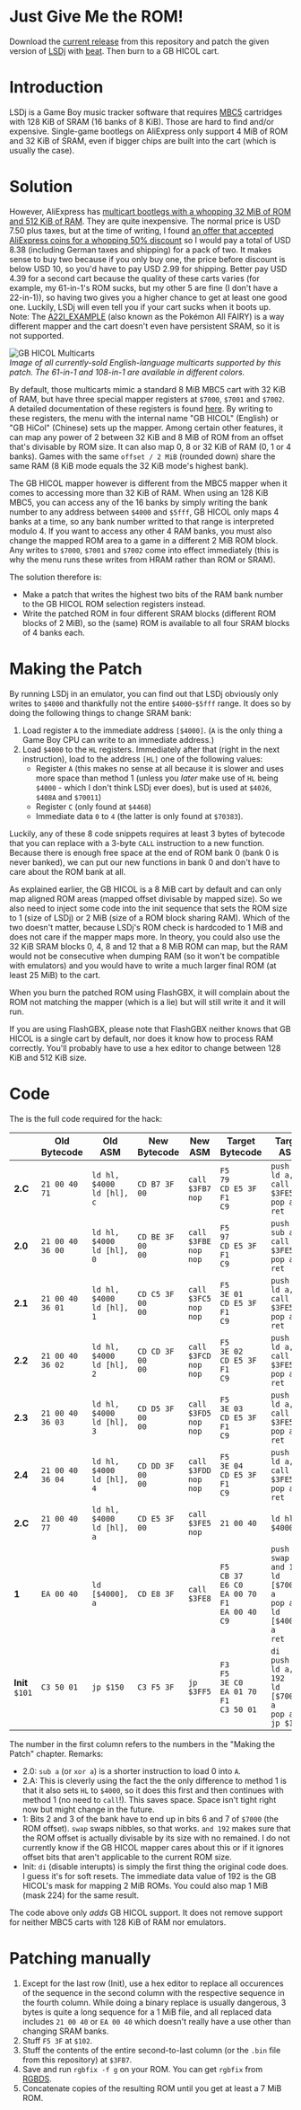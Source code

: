 # Just Give Me the ROM!
Download the [current release](https://github.com/nummacway/LSDj-GB-HiCol-Mapper-Hack/releases) from this repository and patch the given version of [LSDj](https://www.littlesounddj.com/lsd/index.php) with [beat](https://www.romhacking.net/utilities/893/). Then burn to a GB HICOL cart.

# Introduction
LSDj is a Game Boy music tracker software that requires [MBC5](https://gbdev.io/pandocs/MBC5.html) cartridges with 128 KiB of SRAM (16 banks of 8 KiB). Those are hard to find and/or expensive. Single-game bootlegs on AliExpress only support 4 MiB of ROM and 32 KiB of SRAM, even if bigger chips are built into the cart (which is usually the case).

# Solution
However, AliExpress has [multicart bootlegs with a whopping 32 MiB of ROM and 512 KiB of RAM](https://bootleggames.fandom.com/wiki/GB_HICOL_Multicarts). They are quite inexpensive. The normal price is USD 7.50 plus taxes, but at the time of writing, I found [an offer that accepted AliExpress coins for a whopping 50% discount](https://de.aliexpress.com/item/1005009664141032.html) so I would pay a total of USD 8.38 (including German taxes and shipping) for a pack of two. It makes sense to buy two because if you only buy one, the price before discount is below USD 10, so you'd have to pay USD 2.99 for shipping. Better pay USD 4.39 for a second cart because the quality of these carts varies (for example, my 61-in-1's ROM sucks, but my other 5 are fine (I don't have a 22-in-1)), so having two gives you a higher chance to get at least one good one. Luckily, LSDj will even tell you if your cart sucks when it boots up. Note: The [A22I_EXAMPLE](https://bootleggames.fandom.com/wiki/Pok%C3%A9mon_All_FAIRY) (also known as the Pokémon All FAIRY) is a way different mapper and the cart doesn't even have persistent SRAM, so it is not supported.

![GB HICOL Multicarts](cartridges.webp)<br>_Image of all currently-sold English-language multicarts supported by this patch. The 61-in-1 and 108-in-1 are available in different colors._

By default, those multicarts mimic a standard 8 MiB MBC5 cart with 32 KiB of RAM, but have three special mapper registers at `$7000`, `$7001` and `$7002`. A detailed documentation of these registers is found [here](https://github.com/nummacway/repro-carts#gb-hicol-multicarts). By writing to these registers, the menu with the internal name "GB HICOL" (English) or "GB HiCol" (Chinese) sets up the mapper. Among certain other features, it can map any power of 2 between 32 KiB and 8 MiB of ROM from an offset that's divisable by ROM size. It can also map 0, 8 or 32 KiB of RAM (0, 1 or 4 banks). Games with the same `offset / 2 MiB` (rounded down) share the same RAM (8 KiB mode equals the 32 KiB mode's highest bank).

The GB HICOL mapper however is different from the MBC5 mapper when it comes to accessing more than 32 KiB of RAM. When using an 128 KiB MBC5, you can access any of the 16 banks by simply writing the bank number to any address between `$4000` and `$5fff`, GB HICOL only maps 4 banks at a time, so any bank number writted to that range is interpreted modulo 4. If you want to access any other 4 RAM banks, you must also change the mapped ROM area to a game in a different 2 MiB ROM block. Any writes to `$7000`, `$7001` and `$7002` come into effect immediately (this is why the menu runs these writes from HRAM rather than ROM or SRAM).

The solution therefore is:
- Make a patch that writes the highest two bits of the RAM bank number to the GB HICOL ROM selection registers instead.
- Write the patched ROM in four different SRAM blocks (different ROM blocks of 2 MiB), so the (same) ROM is available to all four SRAM blocks of 4 banks each.

# Making the Patch
By running LSDj in an emulator, you can find out that LSDj obviously only writes to `$4000` and thankfully not the entire `$4000`-`$5fff` range. It does so by doing the following things to change SRAM bank:
1. Load register `A` to the immediate address `[$4000]`. (`A` is the only thing a Game Boy CPU can write to an immediate address.)
2. Load `$4000` to the `HL` registers. Immediately after that (right in the next instruction), load to the address `[HL]` one of the following values:
   - Register `A` (this makes no sense at all because it is slower and uses more space than method 1 (unless you _later_ make use of `HL` being `$4000` - which I don't think LSDj ever does), but is used at `$4026`, `$408A` and `$70011`)
   - Register `C` (only found at `$4468`)
   - Immediate data `0` to `4` (the latter is only found at `$70383`).

Luckily, any of these 8 code snippets requires at least 3 bytes of bytecode that you can replace with a 3-byte `CALL` instruction to a new function. Because there is enough free space at the end of ROM bank 0 (bank 0 is never banked), we can put our new functions in bank 0 and don't have to care about the ROM bank at all.

As explained earlier, the GB HICOL is a 8 MiB cart by default and can only map aligned ROM areas (mapped offset divisable by mapped size). So we also need to inject some code into the init sequence that sets the ROM size to 1 (size of LSDj) or 2 MiB (size of a ROM block sharing RAM). Which of the two doesn't matter, because LSDj's ROM check is hardcoded to 1 MiB and does not care if the mapper maps more. In theory, you could also use the 32 KiB SRAM blocks 0, 4, 8 and 12 that a 8 MiB ROM can map, but the RAM would not be consecutive when dumping RAM (so it won't be compatible with emulators) and you would have to write a much larger final ROM (at least 25 MiB) to the cart.

When you burn the patched ROM using FlashGBX, it will complain about the ROM not matching the mapper (which is a lie) but will still write it and it will run.

If you are using FlashGBX, please note that FlashGBX neither knows that GB HICOL is a single cart by default, nor does it know how to process RAM correctly. You'll probably have to use a hex editor to change between 128 KiB and 512 KiB size.

# Code

The is the full code required for the hack:

|         | Old Bytecode          | Old  ASM                       | New Bytecode               | New ASM                        | Target Bytecode                                                        | Target ASM                                                                                    |
| ------- | --------------------- | ------------------------------ | -------------------------- | ------------------------------ | ---------------------------------------------------------------------- | --------------------------------------------------------------------------------------------- |
| **2.C** | `21 00 40`<br>`71`    | `ld hl, $4000`<br>`ld [hl], c` | `CD B7 3F`<br>`00`         | `call $3FB7`<br>`nop`          | `F5`<br>`79`<br>`CD E5 3F`<br>`F1`<br>`C9`                             | `push af`<br>`ld a, c`<br>`call $3FE5`<br>`pop af`<br>`ret`                                   |
| **2.0** | `21 00 40`<br>`36 00` | `ld hl, $4000`<br>`ld [hl], 0` | `CD BE 3F`<br>`00`<br>`00` | `call $3FBE`<br>`nop`<br>`nop` | `F5`<br>`97`<br>`CD E5 3F`<br>`F1`<br>`C9`                             | `push af`<br>`sub a`<br>`call $3FE5`<br>`pop af`<br>`ret`                                     |
| **2.1** | `21 00 40`<br>`36 01` | `ld hl, $4000`<br>`ld [hl], 1` | `CD C5 3F`<br>`00`<br>`00` | `call $3FC5`<br>`nop`<br>`nop` | `F5`<br>`3E 01`<br>`CD E5 3F`<br>`F1`<br>`C9`                          | `push af`<br>`ld a, 1`<br>`call $3FE5`<br>`pop af`<br>`ret`                                   |
| **2.2** | `21 00 40`<br>`36 02` | `ld hl, $4000`<br>`ld [hl], 2` | `CD CD 3F`<br>`00`<br>`00` | `call $3FCD`<br>`nop`<br>`nop` | `F5`<br>`3E 02`<br>`CD E5 3F`<br>`F1`<br>`C9`                          | `push af`<br>`ld a, 2`<br>`call $3FE5`<br>`pop af`<br>`ret`                                   |
| **2.3** | `21 00 40`<br>`36 03` | `ld hl, $4000`<br>`ld [hl], 3` | `CD D5 3F`<br>`00`<br>`00` | `call $3FD5`<br>`nop`<br>`nop` | `F5`<br>`3E 03`<br>`CD E5 3F`<br>`F1`<br>`C9`                          | `push af`<br>`ld a, 3`<br>`call $3FE5`<br>`pop af`<br>`ret`                                   |
| **2.4** | `21 00 40`<br>`36 04` | `ld hl, $4000`<br>`ld [hl], 4` | `CD DD 3F`<br>`00`<br>`00` | `call $3FDD`<br>`nop`<br>`nop` | `F5`<br>`3E 04`<br>`CD E5 3F`<br>`F1`<br>`C9`                          | `push af`<br>`ld a, 4`<br>`call $3FE5`<br>`pop af`<br>`ret`                                   |
| **2.C** | `21 00 40`<br>`77`    | `ld hl, $4000`<br>`ld [hl], a` | `CD E5 3F`<br>`00`         | `call $3FE5`<br>`nop`          | `21 00 40`                                                             | `ld hl, $4000`                                                                                |
| **1**   | `EA 00 40`            | `ld [$4000], a`                | `CD E8 3F`                 | `call $3FE8`                   | `F5`<br>`CB 37`<br>`E6 C0`<br>`EA 00 70`<br>`F1`<br>`EA 00 40`<br>`C9` | `push af`<br>`swap a`<br>`and 192`<br>`ld [$7000], a`<br>`pop af`<br>`ld [$4000], a`<br>`ret` |
| **Init**<br>`$101`| `C3 50 01`| `jp $150`                      | `C3 F5 3F`                 | `jp $3FF5`                     | `F3`<br>`F5`<br>`3E C0`<br>`EA 01 70`<br>`F1`<br>`C3 50 01`            | `di`<br>`push af`<br>`ld a, 192`<br>`ld [$7001], a`<br>`pop af`<br>`jp $150`                  |

The number in the first column refers to the numbers in the "Making the Patch" chapter. Remarks:
- 2.0: `sub a` (or `xor a`) is a shorter instruction to load 0 into `A`.
- 2.A: This is cleverly using the fact the the only difference to method 1 is that it also sets `HL` to `$4000`, so it does this first and then continues with method 1 (no need to `call`!). This saves space. Space isn't tight right now but might change in the future.
- 1: Bits 2 and 3 of the bank have to end up in bits 6 and 7 of `$7000` (the ROM offset). `swap` swaps nibbles, so that works. `and 192` makes sure that the ROM offset is actually divisable by its size with no remained. I do not currently know if the GB HICOL mapper cares about this or if it ignores offset bits that aren't applicable to the current ROM size.
- Init: `di` (disable interupts) is simply the first thing the original code does. I guess it's for soft resets. The immediate data value of 192 is the GB HICOL's mask for mapping 2 MiB ROMs. You could also map 1 MiB (mask 224) for the same result.

The code above only _adds_ GB HICOL support. It does not remove support for neither MBC5 carts with 128 KiB of RAM nor emulators.

# Patching manually
1. Except for the last row (Init), use a hex editor to replace all occurences of the sequence in the second column with the respective sequence in the fourth column. While doing a binary replace is usually dangerous, 3 bytes is quite a long sequence for a 1 MiB file, and all replaced data includes `21 00 40` or `EA 00 40` which doesn't really have a use other than changing SRAM banks.
2. Stuff `F5 3F` at `$102`.
3. Stuff the contents of the entire second-to-last column (or the `.bin` file from this repository) at `$3FB7`.
4. Save and run `rgbfix -f g` on your ROM. You can get `rgbfix` from [RGBDS](https://github.com/gbdev/rgbds).
5. Concatenate copies of the resulting ROM until you get at least a 7 MiB ROM.
